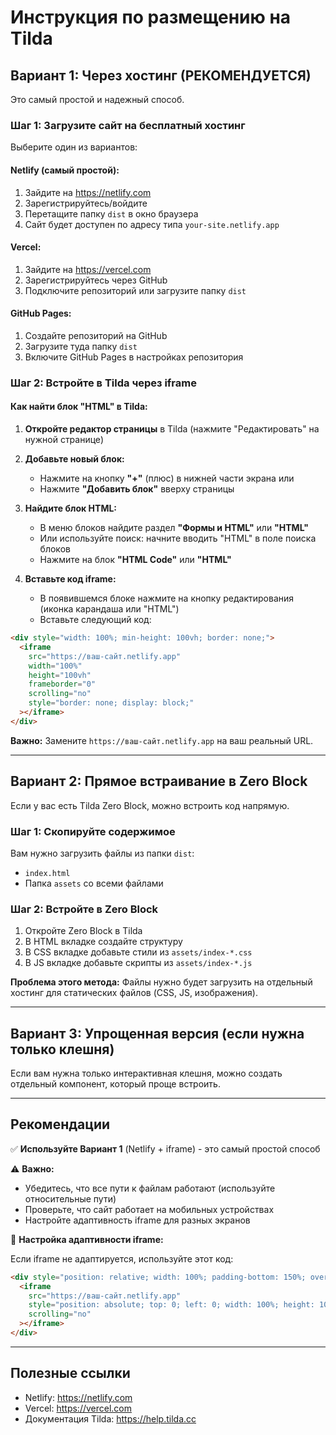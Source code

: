 # Инструкция по размещению на Tilda

## Вариант 1: Через хостинг (РЕКОМЕНДУЕТСЯ)

Это самый простой и надежный способ.

### Шаг 1: Загрузите сайт на бесплатный хостинг

Выберите один из вариантов:

#### Netlify (самый простой):
1. Зайдите на https://netlify.com
2. Зарегистрируйтесь/войдите
3. Перетащите папку `dist` в окно браузера
4. Сайт будет доступен по адресу типа `your-site.netlify.app`

#### Vercel:
1. Зайдите на https://vercel.com
2. Зарегистрируйтесь через GitHub
3. Подключите репозиторий или загрузите папку `dist`

#### GitHub Pages:
1. Создайте репозиторий на GitHub
2. Загрузите туда папку `dist`
3. Включите GitHub Pages в настройках репозитория

### Шаг 2: Встройте в Tilda через iframe

#### Как найти блок "HTML" в Tilda:

1. **Откройте редактор страницы** в Tilda (нажмите "Редактировать" на нужной странице)

2. **Добавьте новый блок:**
   - Нажмите на кнопку **"+"** (плюс) в нижней части экрана или
   - Нажмите **"Добавить блок"** вверху страницы

3. **Найдите блок HTML:**
   - В меню блоков найдите раздел **"Формы и HTML"** или **"HTML"**
   - Или используйте поиск: начните вводить "HTML" в поле поиска блоков
   - Нажмите на блок **"HTML Code"** или **"HTML"**

4. **Вставьте код iframe:**
   - В появившемся блоке нажмите на кнопку редактирования (иконка карандаша или "HTML")
   - Вставьте следующий код:

```html
<div style="width: 100%; min-height: 100vh; border: none;">
  <iframe 
    src="https://ваш-сайт.netlify.app" 
    width="100%" 
    height="100vh" 
    frameborder="0"
    scrolling="no"
    style="border: none; display: block;"
  ></iframe>
</div>
```

**Важно:** Замените `https://ваш-сайт.netlify.app` на ваш реальный URL.

---

## Вариант 2: Прямое встраивание в Zero Block

Если у вас есть Tilda Zero Block, можно встроить код напрямую.

### Шаг 1: Скопируйте содержимое

Вам нужно загрузить файлы из папки `dist`:
- `index.html`
- Папка `assets` со всеми файлами

### Шаг 2: Встройте в Zero Block

1. Откройте Zero Block в Tilda
2. В HTML вкладке создайте структуру
3. В CSS вкладке добавьте стили из `assets/index-*.css`
4. В JS вкладке добавьте скрипты из `assets/index-*.js`

**Проблема этого метода:** Файлы нужно будет загрузить на отдельный хостинг для статических файлов (CSS, JS, изображения).

---

## Вариант 3: Упрощенная версия (если нужна только клешня)

Если вам нужна только интерактивная клешня, можно создать отдельный компонент, который проще встроить.

---

## Рекомендации

✅ **Используйте Вариант 1** (Netlify + iframe) - это самый простой способ

⚠️ **Важно:**
- Убедитесь, что все пути к файлам работают (используйте относительные пути)
- Проверьте, что сайт работает на мобильных устройствах
- Настройте адаптивность iframe для разных экранов

🔧 **Настройка адаптивности iframe:**

Если iframe не адаптируется, используйте этот код:

```html
<div style="position: relative; width: 100%; padding-bottom: 150%; overflow: hidden;">
  <iframe 
    src="https://ваш-сайт.netlify.app" 
    style="position: absolute; top: 0; left: 0; width: 100%; height: 100%; border: none;"
    scrolling="no"
  ></iframe>
</div>
```

---

## Полезные ссылки

- Netlify: https://netlify.com
- Vercel: https://vercel.com
- Документация Tilda: https://help.tilda.cc

